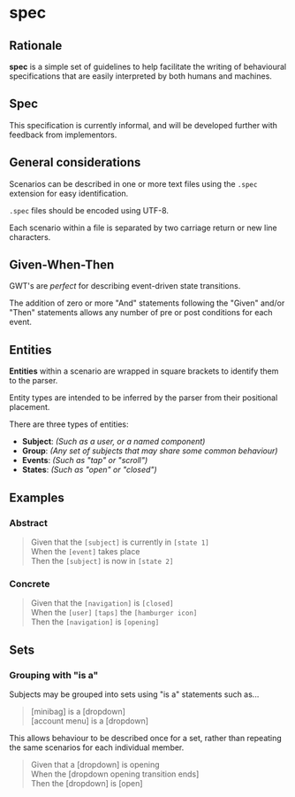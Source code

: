 # spec

## Rationale

**spec** is a simple set of guidelines to help facilitate the writing of behavioural specifications that are easily interpreted by both humans and machines.

## Spec

This specification is currently informal, and will be developed further with feedback from implementors.

## General considerations

Scenarios can be described in one or more text files using the `.spec` extension for easy identification.

`.spec` files should be encoded using UTF-8.

Each scenario within a file is separated by two carriage return or new line characters.

## Given-When-Then

GWT's are _perfect_ for describing event-driven state transitions.

The addition of zero or more "And" statements following the "Given" and/or "Then" statements allows any number of pre or post conditions for each event.

## Entities

**Entities** within a scenario are wrapped in square brackets to identify them to the parser.

Entity types are intended to be inferred by the parser from their positional placement.

There are three types of entities:

- **Subject**: _(Such as a user, or a named component)_
- **Group**: _(Any set of subjects that may share some common behaviour)_
- **Events**: _(Such as "tap" or "scroll")_
- **States**: _(Such as "open" or "closed")_

## Examples

### Abstract

> Given that the `[subject]` is currently in `[state 1]`<br/>
> When the `[event]` takes place<br/>
> Then the `[subject]` is now in `[state 2]`

### Concrete

> Given that the `[navigation]` is `[closed]`<br/>
> When the `[user]` `[taps]` the `[hamburger icon]`<br/>
> Then the `[navigation]` is `[opening]`

## Sets

### Grouping with "is a"

Subjects may be grouped into sets using "is a" statements such as...

> [minibag] is a [dropdown]<br/>
> [account menu] is a [dropdown]

This allows behaviour to be described once for a set, rather than repeating the same scenarios for each individual member.

> Given that a [dropdown] is opening<br/>
> When the [dropdown opening transition ends]<br/>
> Then the [dropdown] is [open]
